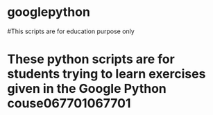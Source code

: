 # googlepython

#This scripts are for education purpose only

# These python scripts are for students trying to learn exercises given in the Google Python couse067701067701
